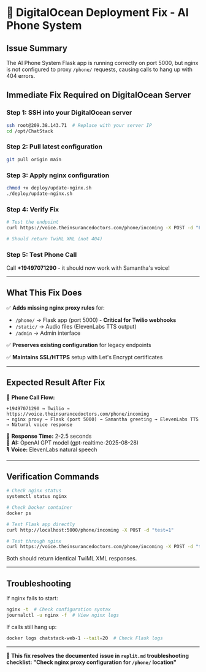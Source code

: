 # 🚀 DigitalOcean Deployment Fix - AI Phone System

## Issue Summary
The AI Phone System Flask app is running correctly on port 5000, but nginx is not configured to proxy `/phone/` requests, causing calls to hang up with 404 errors.

## Immediate Fix Required on DigitalOcean Server

### Step 1: SSH into your DigitalOcean server
```bash
ssh root@209.38.143.71  # Replace with your server IP
cd /opt/ChatStack
```

### Step 2: Pull latest configuration
```bash
git pull origin main
```

### Step 3: Apply nginx configuration
```bash
chmod +x deploy/update-nginx.sh
./deploy/update-nginx.sh
```

### Step 4: Verify Fix
```bash
# Test the endpoint
curl https://voice.theinsurancedoctors.com/phone/incoming -X POST -d "From=+12345678901&To=+19497071290"

# Should return TwiML XML (not 404)
```

### Step 5: Test Phone Call
Call **+19497071290** - it should now work with Samantha's voice!

---

## What This Fix Does

✅ **Adds missing nginx proxy rules** for:
- `/phone/` → Flask app (port 5000) - **Critical for Twilio webhooks**  
- `/static/` → Audio files (ElevenLabs TTS output)
- `/admin` → Admin interface

✅ **Preserves existing configuration** for legacy endpoints

✅ **Maintains SSL/HTTPS** setup with Let's Encrypt certificates

---

## Expected Result After Fix

🎯 **Phone Call Flow:**
```
+19497071290 → Twilio → https://voice.theinsurancedoctors.com/phone/incoming 
→ nginx proxy → Flask (port 5000) → Samantha greeting → ElevenLabs TTS 
→ Natural voice response
```

🎵 **Response Time:** 2-2.5 seconds  
🤖 **AI:** OpenAI GPT model (gpt-realtime-2025-08-28)  
🎙️ **Voice:** ElevenLabs natural speech  

---

## Verification Commands

```bash
# Check nginx status
systemctl status nginx

# Check Docker container
docker ps

# Test Flask app directly
curl http://localhost:5000/phone/incoming -X POST -d "test=1"

# Test through nginx
curl https://voice.theinsurancedoctors.com/phone/incoming -X POST -d "test=1"
```

Both should return identical TwiML XML responses.

---

## Troubleshooting

If nginx fails to start:
```bash
nginx -t  # Check configuration syntax
journalctl -u nginx -f  # View nginx logs
```

If calls still hang up:
```bash
docker logs chatstack-web-1 --tail=20  # Check Flask logs
```

---

**🎯 This fix resolves the documented issue in `replit.md` troubleshooting checklist: "Check nginx proxy configuration for `/phone/` location"**